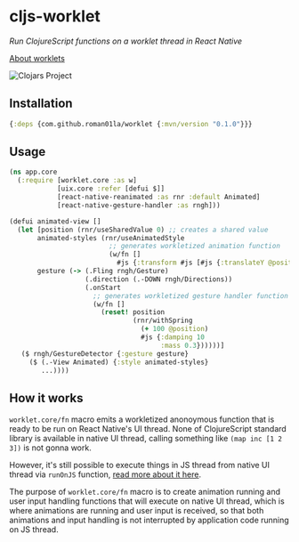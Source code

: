 # cljs-worklet

_Run ClojureScript functions on a worklet thread in React Native_

[About worklets](https://docs.swmansion.com/react-native-reanimated/docs/2.2.x/worklets/)

![Clojars Project](https://img.shields.io/clojars/v/com.github.roman01la/worklet.svg)

## Installation
```clojure
{:deps {com.github.roman01la/worklet {:mvn/version "0.1.0"}}}
```

## Usage
```clojure
(ns app.core
  (:require [worklet.core :as w]
            [uix.core :refer [defui $]]
            [react-native-reanimated :as rnr :default Animated]
            [react-native-gesture-handler :as rngh]))

(defui animated-view []
  (let [position (rnr/useSharedValue 0) ;; creates a shared value
       animated-styles (rnr/useAnimatedStyle
                         ;; generates workletized animation function
                         (w/fn []
                           #js {:transform #js [#js {:translateY @position}]}))
       gesture (-> (.Fling rngh/Gesture)
                   (.direction (.-DOWN rngh/Directions))
                   (.onStart
                     ;; generates workletized gesture handler function
                     (w/fn []
                       (reset! position
                               (rnr/withSpring
                                 (+ 100 @position)
                                 #js {:damping 10
                                      :mass 0.3})))))]
   ($ rngh/GestureDetector {:gesture gesture}
     ($ (.-View Animated) {:style animated-styles}
        ...))))
```

## How it works

`worklet.core/fn` macro emits a workletized anonoymous function that is ready to be run on React Native's UI thread.
None of ClojureScript standard library is available in native UI thread, calling something like `(map inc [1 2 3])` is not gonna work.

However, it's still possible to execute things in JS thread from native UI thread via `runOnJS` function, [read more about it here](https://docs.swmansion.com/react-native-reanimated/docs/api/miscellaneous/runOnJS/).

The purpose of `worklet.core/fn` macro is to create animation running and user input handling functions that will execute on native UI thread, which is where animations are running and user input is received, so that both animations and input handling is not interrupted by application code running on JS thread.
